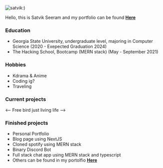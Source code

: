 



<img src="https://komarev.com/ghpvc/?username=satvik-1203" alt="satvik:)" />

<p>Hello, this is Satvik Seeram and my portfolio can be found <a href="https://isatvik.com/" target="_blank" ><strong>Here</strong></a>

 

<!-- ![Satvik's github Stats](http://github-readme-stats.vercel.app/api?username=satvik-1203&theme=tokyonight&count_private=true)  -->
<!-- 
![Satvik's github Stats](https://github-readme-stats.vercel.app/api/top-langs/?username=satvik-1203&show_icons=true&hide_border=true&layout=compact&langs_count=8&theme=tokyonight&count_private=true)  -->

### Education ###

-  Georgia State University, undergraduate level, majoring in Computer Science <wbr>(2020 - Exepected Graduation 2024)<wbr>
-  The Hacking School, Bootcamp (MERN stack) <wbr>(May - September 2021)<wbr>
 

### Hobbies ###

- Kdrama & Anime
- Coding ig? 
- Traveling 
 
 <!-- 

### Skills ###

- Leadership
- Fast learner
- Helper
 -->
 
<!--  
### Languages ###

- TYPESCRIPT
- JAVASCRIPT
- JAVA


### Frameworks / Libraries ###

- NextJS
- React
- Node
- Express
- Tailwind-Css


### Databases ###

- Mongodb


### Tools ###

- VIM
- Git & GitHub
- ZSH 
- Figma & Affinity desginer


### Learning

- Rust
 -->

### Current projects ###

 <-- Free bird just living life -->


### Finished projects ###

- Personal Portfolio
- Blog page using NextJS
- Cloned spotify using MERN stack
- Binary Discord Bot
- Full stack chat app using MERN stack and typescript
- Others can be found in my portolfio <a href="https://isatvik.com/" target="_blank" ><strong>Here</strong></a>




